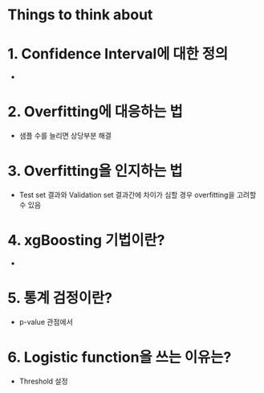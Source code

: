# Things to think about

# 1. Confidence Interval에 대한 정의

- 

# 2. Overfitting에 대응하는 법

- 샘플 수를 늘리면 상당부분 해결

# 3. Overfitting을 인지하는 법

- Test set 결과와 Validation set 결과간에 차이가 심할 경우 overfitting을 고려할 수 있음

# 4. xgBoosting 기법이란?

- 

# 5. 통계 검정이란?

- p-value 관점에서

# 6. Logistic function을 쓰는 이유는?

- Threshold 설정



